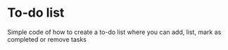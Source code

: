 # To-do list
Simple code of how to create a to-do list where you can add, list, mark as completed or remove tasks
